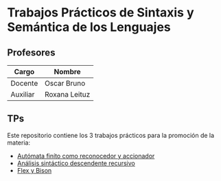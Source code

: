 # Trabajos Prácticos de Sintaxis y Semántica de los Lenguajes
  
## Profesores
  
Cargo  | Nombre
------------- | -------------
Docente | Oscar Bruno
Auxiliar | Roxana Leituz

## TPs
  
Este repositorio contiene los 3 trabajos prácticos para la promoción de la materia:  
- [Autómata finíto como reconocedor y accionador](AFcRyA/)
- [Análisis sintáctico descendente recursivo](ASDR/)
- [Flex y Bison](FyB/)